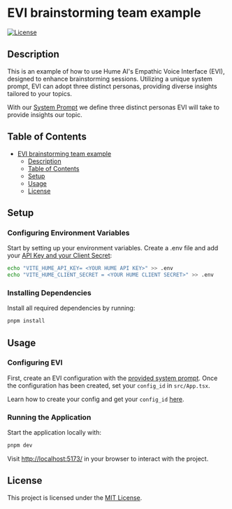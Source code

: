 # EVI brainstorming team example

[![License](https://img.shields.io/badge/license-MIT-blue.svg)](LICENSE)

## Description

This is an example of how to use Hume AI's Empathic Voice Interface (EVI), designed to enhance brainstorming sessions. Utilizing a unique system prompt, EVI can adopt three distinct personas, providing diverse insights tailored to your topics.

With our [System Prompt](https://github.com/HumeAI/meld/blob/main/src/system_prompt.txt) we define three distinct personas EVI will take to provide insights our topic.

## Table of Contents

- [EVI brainstorming team example](#evi-brainstorming-team-example)
  - [Description](#description)
  - [Table of Contents](#table-of-contents)
  - [Setup](#setup)
  - [Usage](#usage)
  - [License](#license)

## Setup

### Configuring Environment Variables

Start by setting up your environment variables. Create a .env file and add your [API Key and your Client Secret](https://beta.hume.ai/settings/keys):

```bash
echo "VITE_HUME_API_KEY= <YOUR HUME API KEY>" >> .env
echo "VITE_HUME_CLIENT_SECRET = <YOUR HUME CLIENT SECRET>" >> .env
```

### Installing Dependencies

Install all required dependencies by running:

```bash
pnpm install
```

## Usage

### Configuring EVI

First, create an EVI configuration with the [provided system prompt](https://github.com/HumeAI/meld/blob/main/src/system_prompt.txt). Once the configuration has been created, set your `config_id` in `src/App.tsx`.

Learn how to create your config and get your `config_id` [here](https://dev.hume.ai/docs/empathic-voice-interface-evi/configuration).

### Running the Application

Start the application locally with:

```bash
pnpm dev
```

Visit [http://localhost:5173/](http://localhost:5173/) in your browser to interact with the project.

## License

This project is licensed under the [MIT License](LICENSE).